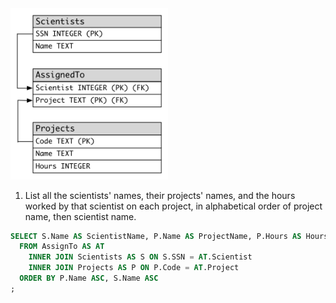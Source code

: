<img src="6.png" alt="Employees" width="50%" class="center"/>

1. List all the scientists' names, their projects' names, and the hours worked by that scientist on each project, in alphabetical order of project name, then scientist name.

```sql
SELECT S.Name AS ScientistName, P.Name AS ProjectName, P.Hours AS Hours
  FROM AssignTo AS AT
    INNER JOIN Scientists AS S ON S.SSN = AT.Scientist
    INNER JOIN Projects AS P ON P.Code = AT.Project 
  ORDER BY P.Name ASC, S.Name ASC
;
```
